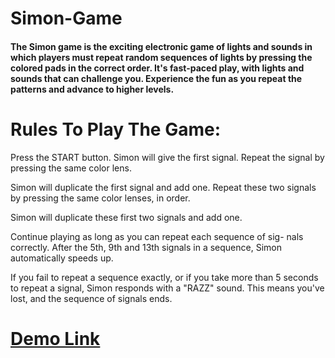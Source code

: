 # Simon-Game

<h4>The Simon game is the exciting electronic game of lights and sounds in which players must repeat random sequences of lights by pressing the colored pads in the correct order. It's fast-paced play, with lights and sounds that can challenge you. Experience the fun as you repeat the patterns and advance to higher levels.</h4>

<h1>Rules To Play The Game: </h1>

Press the START button. Simon will give the first signal. Repeat the signal by pressing the same color lens.

Simon will duplicate the first signal and add one. Repeat these two signals by pressing the same color lenses, in order.

Simon will duplicate these first two signals and add one.

Continue playing as long as you can repeat each sequence of sig- nals correctly. After the 5th, 9th and 13th signals in a sequence, Simon automatically speeds up.

If you fail to repeat a sequence exactly, or if you take more than 5 seconds to repeat a signal, Simon responds with a "RAZZ" sound. This means you've lost, and the sequence of signals ends.

<a href="https://mukeshpandey9.github.io/Simon-Game/"><h1>Demo Link </h1></a>

